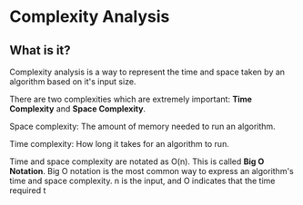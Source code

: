 # Complexity Analysis

## What is it?

Complexity analysis is a way to represent the time and space taken by an algorithm based on it's input size.

There are two complexities which are extremely important: **Time Complexity** and **Space Complexity**.

Space complexity: The amount of memory needed to run an algorithm.

Time complexity: How long it takes for an algorithm to run.

Time and space complexity are notated as O(n). This is called **Big O Notation**.
Big O notation is the most common way to express an algorithm's time and space complexity. n is the input, and O
indicates that the time required t
